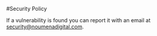 #Security Policy

If a vulnerability is found you can report it with an email at security@noumenadigital.com.